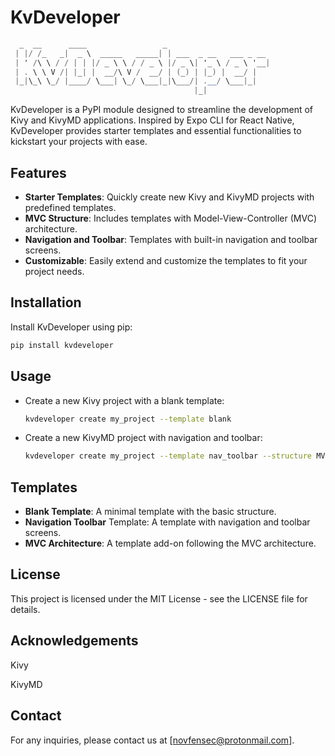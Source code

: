 # KvDeveloper

```csharp
  _  __      ____                 _                       
 | |/ /_   _|  _ \  _____   _____| | ___  _ __   ___ _ __ 
 | ' /\ \ / / | | |/ _ \ \ / / _ \ |/ _ \| '_ \ / _ \ '__|
 | . \ \ V /| |_| |  __/\ V /  __/ | (_) | |_) |  __/ |   
 |_|\_\ \_/ |____/ \___| \_/ \___|_|\___/| .__/ \___|_|   
                                         |_|              
```

KvDeveloper is a PyPI module designed to streamline the development of Kivy and KivyMD applications. Inspired by Expo CLI for React Native, KvDeveloper provides starter templates and essential functionalities to kickstart your projects with ease.

## Features

- **Starter Templates**: Quickly create new Kivy and KivyMD projects with predefined templates.
- **MVC Structure**: Includes templates with Model-View-Controller (MVC) architecture.
- **Navigation and Toolbar**: Templates with built-in navigation and toolbar screens.
- **Customizable**: Easily extend and customize the templates to fit your project needs.

## Installation

Install KvDeveloper using pip:

```bash
pip install kvdeveloper
```

## Usage
- Create a new Kivy project with a blank template:

    ```bash
    kvdeveloper create my_project --template blank
    ```

- Create a new KivyMD project with navigation and toolbar:

    ``` bash
    kvdeveloper create my_project --template nav_toolbar --structure MVC
    ```

## Templates
- **Blank Template**: A minimal template with the basic structure.
- **Navigation Toolbar** Template: A template with navigation and toolbar screens.
- **MVC Architecture**: A template add-on following the MVC architecture.

## License
This project is licensed under the MIT License - see the LICENSE file for details.

## Acknowledgements

Kivy

KivyMD

## Contact
For any inquiries, please contact us at [novfensec@protonmail.com].
